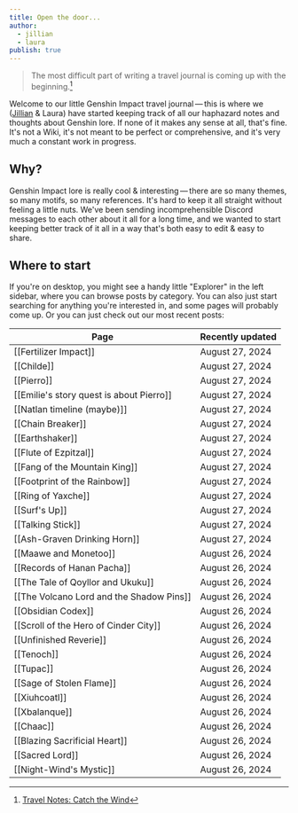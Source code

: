 ```yaml
---
title: Open the door...
author:
  - jillian
  - laura
publish: true
---
```


> The most difficult part of writing a travel journal is coming up with the beginning.[^1]

Welcome to our little Genshin Impact travel journal — this is where we ([Jillian](https://ooolong.netlify.app/) & Laura) have started keeping track of all our haphazard notes and thoughts about Genshin lore. If none of it makes any sense at all, that's fine. It's not a Wiki, it's not meant to be perfect or comprehensive, and it's very much a constant work in progress.
## Why?

Genshin Impact lore is really cool & interesting — there are so many themes, so many motifs, so many references. It's hard to keep it all straight without feeling a little nuts. We've been sending incomprehensible Discord messages to each other about it all for a long time, and we wanted to start keeping better track of it all in a way that's both easy to edit & easy to share.
## Where to start

If you're on desktop, you might see a handy little "Explorer" in the left sidebar, where you can browse posts by category. You can also just start searching for anything you're interested in, and some pages will probably come up. Or you can just check out our most recent posts:

| Page                                     | Recently updated |
| ---------------------------------------- | ---------------- |
| [[Fertilizer Impact]]                    | August 27, 2024  |
| [[Childe]]                               | August 27, 2024  |
| [[Pierro]]                               | August 27, 2024  |
| [[Emilie's story quest is about Pierro]] | August 27, 2024  |
| [[Natlan timeline (maybe)]]              | August 27, 2024  |
| [[Chain Breaker]]                        | August 27, 2024  |
| [[Earthshaker]]                          | August 27, 2024  |
| [[Flute of Ezpitzal]]                    | August 27, 2024  |
| [[Fang of the Mountain King]]            | August 27, 2024  |
| [[Footprint of the Rainbow]]             | August 27, 2024  |
| [[Ring of Yaxche]]                       | August 27, 2024  |
| [[Surf's Up]]                            | August 27, 2024  |
| [[Talking Stick]]                        | August 27, 2024  |
| [[Ash-Graven Drinking Horn]]             | August 27, 2024  |
| [[Maawe and Monetoo]]                    | August 26, 2024  |
| [[Records of Hanan Pacha]]               | August 26, 2024  |
| [[The Tale of Qoyllor and Ukuku]]        | August 26, 2024  |
| [[The Volcano Lord and the Shadow Pins]] | August 26, 2024  |
| [[Obsidian Codex]]                       | August 26, 2024  |
| [[Scroll of the Hero of Cinder City]]    | August 26, 2024  |
| [[Unfinished Reverie]]                   | August 26, 2024  |
| [[Tenoch]]                               | August 26, 2024  |
| [[Tupac]]                                | August 26, 2024  |
| [[Sage of Stolen Flame]]                 | August 26, 2024  |
| [[Xiuhcoatl]]                            | August 26, 2024  |
| [[Xbalanque]]                            | August 26, 2024  |
| [[Chaac]]                                | August 26, 2024  |
| [[Blazing Sacrificial Heart]]            | August 26, 2024  |
| [[Sacred Lord]]                          | August 26, 2024  |
| [[Night-Wind's Mystic]]                  | August 26, 2024  |


[^1]: [Travel Notes: Catch the Wind](https://genshin-impact.fandom.com/wiki/Travel_Notes:_Catch_the_Wind)
